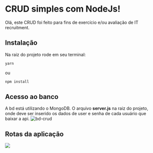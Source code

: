 # CRUD simples com NodeJs!

Olá, este CRUD foi feito para fins de exercício e/ou avaliação de IT recruitment. 
 

## Instalação

Na raiz do projeto rode em seu terminal:
```bash
yarn
```
ou
```bash
npm install
```
## Acesso ao banco

A bd está utilizando o MongoDB. O arquivo **server.js** na raiz do projeto, onde deve ser inserido os dados de user e senha de cada usuário que baixar a api.
![bd-crud](https://user-images.githubusercontent.com/31079002/93003290-d2521580-f513-11ea-8de4-90ecb67a3336.PNG)


## Rotas da aplicação

  


![](https://user-images.githubusercontent.com/31079002/92998355-c05e7b80-f4ef-11ea-8a8e-964ab7e843db.PNG)
